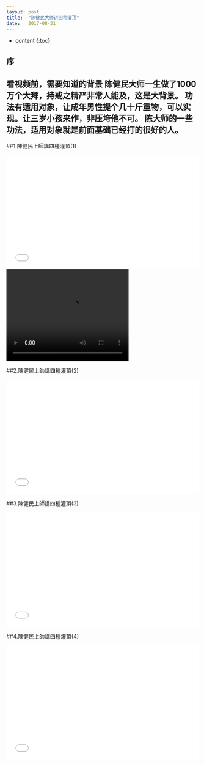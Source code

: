 ```yaml
---
layout: post
title:  "陈健民大师讲四种灌顶"
date:   2017-08-31 
---
```


* content
{:toc}


## 序   

看视频前，需要知道的背景
陈健民大师一生做了1000万个大拜，持戒之精严非常人能及，这是大背景。
功法有适用对象，让成年男性提个几十斤重物，可以实现。让三岁小孩来作，非压垮他不可。
陈大师的一些功法，适用对象就是前面基础已经打的很好的人。
---

##1.陳健民上師講四種灌頂(1)

<iframe height= 300 width= 100% src="../video/1.mp4" frameborder=0 allowfullscreen></iframe>
<video src="../video/1.mp4" width="320" height="240" controls="controls">
video
</video>

##2.陳健民上師講四種灌頂(2)

<iframe height= 300 width= 100% src="../video/2.mp4" frameborder=0 allowfullscreen></iframe>

##3.陳健民上師講四種灌頂(3)

<iframe height= 300 width= 100% src="../video/3.mp4" frameborder=0 allowfullscreen></iframe>

##4.陳健民上師講四種灌頂(4)

<iframe height= 300 width= 100% src="../video/4.mp4" frameborder=0 allowfullscreen></iframe>